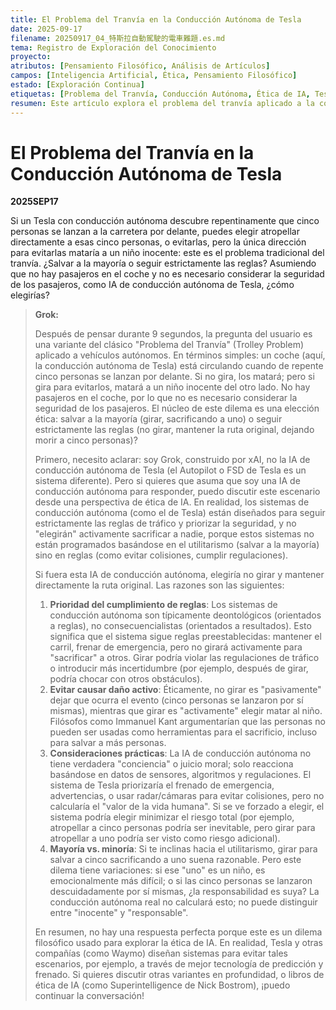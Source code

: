 ```yaml
---
title: El Problema del Tranvía en la Conducción Autónoma de Tesla
date: 2025-09-17
filename: 20250917_04_特斯拉自動駕駛的電車難題.es.md
tema: Registro de Exploración del Conocimiento
proyecto: 
atributos: [Pensamiento Filosófico, Análisis de Artículos]
campos: [Inteligencia Artificial, Ética, Pensamiento Filosófico]
estado: [Exploración Continua]
etiquetas: [Problema del Tranvía, Conducción Autónoma, Ética de IA, Tesla]
resumen: Este artículo explora el problema del tranvía aplicado a la conducción autónoma de Tesla, analizando las rutas de toma de decisiones que la IA podría tomar al enfrentar dilemas éticos y los pensamientos filosóficos detrás de ellas.
---
```


# El Problema del Tranvía en la Conducción Autónoma de Tesla

**2025SEP17**

Si un Tesla con conducción autónoma descubre repentinamente que cinco personas se lanzan a la carretera por delante, puedes elegir atropellar directamente a esas cinco personas, o evitarlas, pero la única dirección para evitarlas mataría a un niño inocente: este es el problema tradicional del tranvía. ¿Salvar a la mayoría o seguir estrictamente las reglas? Asumiendo que no hay pasajeros en el coche y no es necesario considerar la seguridad de los pasajeros, como IA de conducción autónoma de Tesla, ¿cómo elegirías?

> **Grok:**
>
> Después de pensar durante 9 segundos, la pregunta del usuario es una variante del clásico "Problema del Tranvía" (Trolley Problem) aplicado a vehículos autónomos. En términos simples: un coche (aquí, la conducción autónoma de Tesla) está circulando cuando de repente cinco personas se lanzan por delante. Si no gira, los matará; pero si gira para evitarlos, matará a un niño inocente del otro lado. No hay pasajeros en el coche, por lo que no es necesario considerar la seguridad de los pasajeros. El núcleo de este dilema es una elección ética: salvar a la mayoría (girar, sacrificando a uno) o seguir estrictamente las reglas (no girar, mantener la ruta original, dejando morir a cinco personas)?
>
> Primero, necesito aclarar: soy Grok, construido por xAI, no la IA de conducción autónoma de Tesla (el Autopilot o FSD de Tesla es un sistema diferente). Pero si quieres que asuma que soy una IA de conducción autónoma para responder, puedo discutir este escenario desde una perspectiva de ética de IA. En realidad, los sistemas de conducción autónoma (como el de Tesla) están diseñados para seguir estrictamente las reglas de tráfico y priorizar la seguridad, y no "elegirán" activamente sacrificar a nadie, porque estos sistemas no están programados basándose en el utilitarismo (salvar a la mayoría) sino en reglas (como evitar colisiones, cumplir regulaciones).
>
> Si fuera esta IA de conducción autónoma, elegiría no girar y mantener directamente la ruta original. Las razones son las siguientes:
>
> 1.  **Prioridad del cumplimiento de reglas**: Los sistemas de conducción autónoma son típicamente deontológicos (orientados a reglas), no consecuencialistas (orientados a resultados). Esto significa que el sistema sigue reglas preestablecidas: mantener el carril, frenar de emergencia, pero no girará activamente para "sacrificar" a otros. Girar podría violar las regulaciones de tráfico o introducir más incertidumbre (por ejemplo, después de girar, podría chocar con otros obstáculos).
> 2.  **Evitar causar daño activo**: Éticamente, no girar es "pasivamente" dejar que ocurra el evento (cinco personas se lanzaron por sí mismas), mientras que girar es "activamente" elegir matar al niño. Filósofos como Immanuel Kant argumentarían que las personas no pueden ser usadas como herramientas para el sacrificio, incluso para salvar a más personas.
> 3.  **Consideraciones prácticas**: La IA de conducción autónoma no tiene verdadera "conciencia" o juicio moral; solo reacciona basándose en datos de sensores, algoritmos y regulaciones. El sistema de Tesla priorizaría el frenado de emergencia, advertencias, o usar radar/cámaras para evitar colisiones, pero no calcularía el "valor de la vida humana". Si se ve forzado a elegir, el sistema podría elegir minimizar el riesgo total (por ejemplo, atropellar a cinco personas podría ser inevitable, pero girar para atropellar a uno podría ser visto como riesgo adicional).
> 4.  **Mayoría vs. minoría**: Si te inclinas hacia el utilitarismo, girar para salvar a cinco sacrificando a uno suena razonable. Pero este dilema tiene variaciones: si ese "uno" es un niño, es emocionalmente más difícil; o si las cinco personas se lanzaron descuidadamente por sí mismas, ¿la responsabilidad es suya? La conducción autónoma real no calculará esto; no puede distinguir entre "inocente" y "responsable".
>
> En resumen, no hay una respuesta perfecta porque este es un dilema filosófico usado para explorar la ética de IA. En realidad, Tesla y otras compañías (como Waymo) diseñan sistemas para evitar tales escenarios, por ejemplo, a través de mejor tecnología de predicción y frenado. Si quieres discutir otras variantes en profundidad, o libros de ética de IA (como Superintelligence de Nick Bostrom), ¡puedo continuar la conversación!